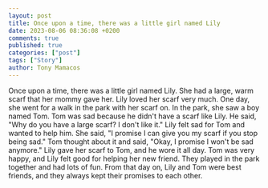 ```yaml
---
layout: post
title: Once upon a time, there was a little girl named Lily
date: 2023-08-06 08:36:08 +0200
comments: true
published: true
categories: ["post"]
tags: ["Story"]
author: Tony Mamacos
---
```

Once upon a time, there was a little girl named Lily. She had a large, warm scarf that her mommy gave her. Lily loved her scarf very much. One day, she went for a walk in the park with her scarf on.
In the park, she saw a boy named Tom. Tom was sad because he didn't have a scarf like Lily. He said, "Why do you have a large scarf? I don't like it." Lily felt sad for Tom and wanted to help him. She said, "I promise I can give you my scarf if you stop being sad."
Tom thought about it and said, "Okay, I promise I won't be sad anymore." Lily gave her scarf to Tom, and he wore it all day. Tom was very happy, and Lily felt good for helping her new friend. They played in the park together and had lots of fun. From that day on, Lily and Tom were best friends, and they always kept their promises to each other.
